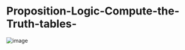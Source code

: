 # Proposition-Logic-Compute-the-Truth-tables-
![image](https://github.com/user-attachments/assets/79be4301-8ce5-4ff5-a937-842d3d868614)
